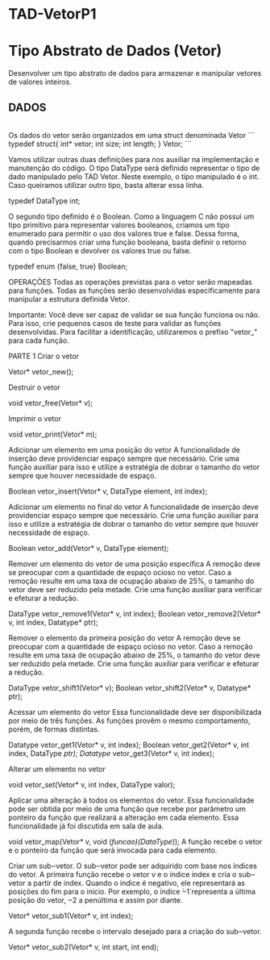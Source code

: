 # TAD-VetorP1

<h1>Tipo Abstrato de Dados (Vetor)</h1> 

<p>Desenvolver um tipo abstrato de dados para armazenar e manipular vetores de valores inteiros.</p>

<h2>DADOS</h2><br>
Os dados do vetor serão organizados em uma struct denominada Vetor
´´´
  typedef struct{
  int* vetor;
  int size;
  int length;
  } Vetor;
´´´

Vamos utilizar outras duas definições para nos auxiliar na implementação e manutenção do código. O tipo DataType será definido representar o tipo de dado manipulado pelo TAD Vetor. Neste exemplo, o tipo manipulado é o int. Caso queiramos utilizar outro tipo, basta alterar essa linha.

  typedef DataType int;

O segundo tipo definido é o Boolean. Como a linguagem C não possui um tipo primitivo para representar valores booleanos, criamos um tipo enumerado para permitir o uso dos valores true e false. Dessa forma, quando precisarmos criar uma função booleana, basta definir o retorno com o tipo Boolean e devolver os valores true ou false.

  typedef enum {false, true} Boolean;

OPERAÇÕES
Todas as operações previstas para o vetor serão mapeadas para funções. Todas as funções serão desenvolvidas especificamente para manipular a estrutura definida Vetor.

Importante: Você deve ser capaz de validar se sua função funciona ou não. Para isso, crie pequenos casos de teste para validar as funções desenvolvidas.
Para facilitar a identificação, utilizaremos o prefixo "vetor_" para cada função.

PARTE 1
Criar o vetor

  Vetor* vetor_new();

Destruir o vetor

  void vetor_free(Vetor* v);

Imprimir o vetor

  void vetor_print(Vetor* m);

Adicionar um elemento em uma posição do vetor
A funcionalidade de inserção deve providenciar espaço sempre que necessário. Crie uma função auxiliar para isso e utilize a estratégia de dobrar o tamanho do vetor sempre que houver necessidade de espaço.

  Boolean vetor_insert(Vetor* v, DataType element, int index);
  
Adicionar um elemento no final do vetor
A funcionalidade de inserção deve providenciar espaço sempre que necessário. Crie uma função auxiliar para isso e utilize a estratégia de dobrar o tamanho do vetor sempre que houver necessidade de espaço.

  Boolean vetor_add(Vetor* v, DataType element);

Remover um elemento do vetor de uma posição específica
A remoção deve se preocupar com a quantidade de espaço ocioso no vetor. Caso a remoção resulte em uma taxa de ocupação abaixo de 25%, o tamanho do vetor deve ser reduzido pela metade. Crie uma função auxiliar para verificar e efeturar a redução.

  DataType vetor_remove1(Vetor* v, int index);
  Boolean vetor_remove2(Vetor* v, int index, Datatype* ptr);

Remover o elemento da primeira posição do vetor
A remoção deve se preocupar com a quantidade de espaço ocioso no vetor. Caso a remoção resulte em uma taxa de ocupação abaixo de 25%, o tamanho do vetor deve ser reduzido pela metade. Crie uma função auxiliar para verificar e efeturar a redução.

  DataType vetor_shift1(Vetor* v);
  Boolean vetor_shift2(Vetor* v, Datatype* ptr);

Acessar um elemento do vetor
Essa funcionalidade deve ser disponibilizada por meio de três funções. As funções provêm o mesmo comportamento, porém, de formas distintas.

  Datatype vetor_get1(Vetor* v, int index);
  Boolean vetor_get2(Vetor* v, int index, DataType *ptr);
  Datatype* vetor_get3(Vetor* v, int index);

Alterar um elemento no vetor

  void vetor_set(Vetor* v, int index, DataType valor);

Aplicar uma alteração à todos os elementos do vetor.
Essa funcionalidade pode ser obtida por meio de uma função que recebe por parâmetro um ponteiro da função que realizará a alteração em cada elemento. Essa funcionalidade já foi discutida em sala de aula.

  void vetor_map(Vetor* v, void (*funcao)(DataType*));
A função recebe o vetor e o ponteiro da função que será invocada para cada elemento.

Criar um sub‒vetor.
O sub‒vetor pode ser adquirido com base nos índices do vetor.
A primeira função recebe o vetor v e o índice index e cria o sub‒vetor a partir de index. Quando o indice é negativo, ele representará as posições do fim para o inicio. Por exemplo, o índice ́‒1́ representa a última posição do vetor, ‒2 a penúltima e assim por diante.

  Vetor* vetor_sub1(Vetor* v, int index);

A segunda função recebe o intervalo desejado para a criação do sub‒vetor.

  Vetor* vetor_sub2(Vetor* v, int start, int end);
